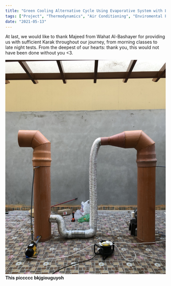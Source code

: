 ```yaml
---
title: "Green Cooling Alternative Cycle Using Evaporative System with Liquid Desiccant Dehumidification"
tags: ["Project", "Thermodynamics", "Air Conditioning", "Enviromental Friendly",]
date: "2021-05-13"
---
```


At last, we would like to thank Majeed from Wahat Al-Bashayer for providing us with sufficient Karak throughout our journey, from morning classes to late night tests. From the deepest of our hearts: thank you, this would not have been done without you <3. 

![prototypeeee](p1.jpeg)
**This piccccc bkjgiouguyoh**